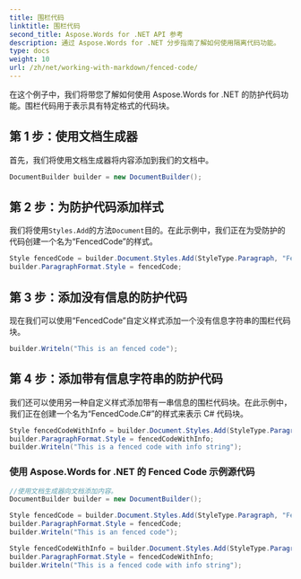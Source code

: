 ```yaml
---
title: 围栏代码
linktitle: 围栏代码
second_title: Aspose.Words for .NET API 参考
description: 通过 Aspose.Words for .NET 分步指南了解如何使用隔离代码功能。
type: docs
weight: 10
url: /zh/net/working-with-markdown/fenced-code/
---
```


在这个例子中，我们将带您了解如何使用 Aspose.Words for .NET 的防护代码功能。围栏代码用于表示具有特定格式的代码块。

## 第 1 步：使用文档生成器

首先，我们将使用文档生成器将内容添加到我们的文档中。

```csharp
DocumentBuilder builder = new DocumentBuilder();
```

## 第 2 步：为防护代码添加样式

我们将使用`Styles.Add`的方法`Document`目的。在此示例中，我们正在为受防护的代码创建一个名为“FencedCode”的样式。

```csharp
Style fencedCode = builder.Document.Styles.Add(StyleType.Paragraph, "FencedCode");
builder.ParagraphFormat.Style = fencedCode;
```

## 第 3 步：添加没有信息的防护代码

现在我们可以使用“FencedCode”自定义样式添加一个没有信息字符串的围栏代码块。

```csharp
builder.Writeln("This is an fenced code");
```

## 第 4 步：添加带有信息字符串的防护代码

我们还可以使用另一种自定义样式添加带有一串信息的围栏代码块。在此示例中，我们正在创建一个名为“FencedCode.C#”的样式来表示 C# 代码块。

```csharp
Style fencedCodeWithInfo = builder.Document.Styles.Add(StyleType.Paragraph, "FencedCode.C#");
builder.ParagraphFormat.Style = fencedCodeWithInfo;
builder.Writeln("This is a fenced code with info string");
```

### 使用 Aspose.Words for .NET 的 Fenced Code 示例源代码

```csharp
//使用文档生成器向文档添加内容。
DocumentBuilder builder = new DocumentBuilder();

Style fencedCode = builder.Document.Styles.Add(StyleType.Paragraph, "FencedCode");
builder.ParagraphFormat.Style = fencedCode;
builder.Writeln("This is an fenced code");

Style fencedCodeWithInfo = builder.Document.Styles.Add(StyleType.Paragraph, "FencedCode.C#");
builder.ParagraphFormat.Style = fencedCodeWithInfo;
builder.Writeln("This is a fenced code with info string");
```



